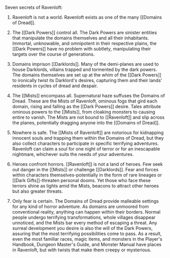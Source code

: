 Seven secrets of Ravenloft:

1. Ravenloft is not a world. Ravenloft exists as one of the many [[Domains of Dread]].

2. The [[Dark Powers]] control all. The Dark Powers are sinister entities that manipulate the domains themselves and all their inhabitants. Immortal, unknowable, and omnipotent in their respective plains, the [[Dark Powers]] have no problem with subtlety, manipulating their targets over the course of generations.

3. Domains imprison [[Darklords]]. Many of the demi-planes are used to house Darklords, villains trapped and tormented by the dark powers. The domains themselves are set up at the whim of the [[Dark Powers]] to ironically twist its Darklord's desires, capturing them and their lands' residents in cycles of dread and despair.

4. The [[Mists]] encompass all. Supernatural haze suffuses the Domains of Dread. These are the Mists of Ravenloft, ominous fogs that gird each domain, rising and falling as the [[Dark Powers]] desire. Tales attribute ominous powers to the [[Mists]], from cloaking monsters to causing entire  to vanish. The Mists are not bound to [[Ravenloft]] and slip across the planes, potentially dragging anyone into the [[Domains of Dread]].

5. Nowhere is safe. The [[Mists of Ravenloft]] are notorious for kidnapping innocent souls and trapping them within the Domains of Dread, but they also collect characters to participate in specific terrifying adventures. Ravenloft can claim a soul for one night of terror or for an inescapable nightmare, whichever suits the needs of your adventures.

6. Heroes confront horrors. [[Ravenloft]] is not a land of heroes. Few seek out danger in the [[Mists]] or challenge [[Darklords]]. Fear and forces within characters themselves-potentially in the form of rare lineages or [[Dark Gifts]]-threaten personal dooms. Yet those who face these terrors shine as lights amid the Mists, beacons to attract other heroes but also greater threats.

7. Only fear is certain. The Domains of Dread provide malleable settings for any kind of horror adventure. As domains are unmoored from conventional reality, anything can happen within their borders. Normal people undergo terrifying transformations, whole villages disappear unnoticed, and the Mists bar every method of escaping a threat. Any surreal development you desire is also the will of the Dark Powers, assuring that the most terrifying possibilities come to pass. As a result, even the most familiar races, magic items, and monsters in the Player's Handbook, Dungeon Master's Guide, and Monster Manual have places in Ravenloft, but with twists that make them creepy or mysterious.